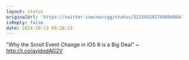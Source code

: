 ```yaml
---
layout: status
originalUrl: 'https://twitter.com/marcgg/status/521593281709604864'
isReply: false
date: 2014-10-13 09:28:23
---
```


"Why the Scroll Event Change in iOS 8 is a Big Deal" ~ http://t.co/avjdodAG2V

